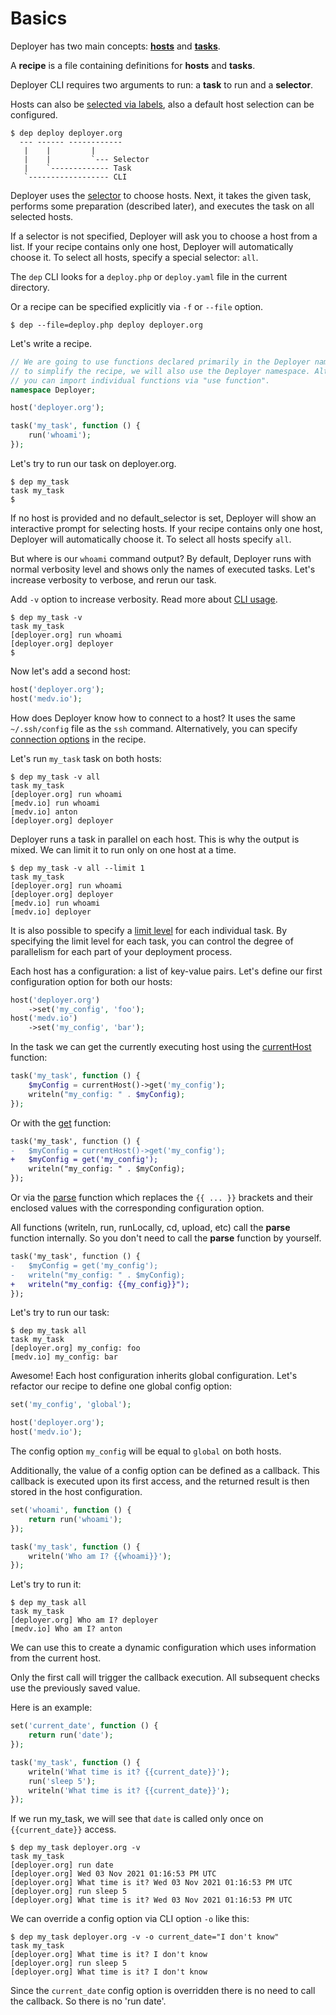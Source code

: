# Basics

Deployer has two main concepts: [**hosts**](hosts.md) and [**tasks**](tasks.md).

A **recipe** is a file containing definitions for **hosts** and **tasks**.

Deployer CLI requires two arguments to run: a **task** to run and a **selector**.

Hosts can also be [selected via labels](hosts.md#labels), also a default host selection can be configured.

```
$ dep deploy deployer.org
  --- ------ ------------
   |    |         |
   |    |         `--- Selector
   |    `------------- Task
   `------------------ CLI
```

Deployer uses the [selector](selector.md) to choose hosts. Next, it takes the given
task, performs some preparation (described later), and executes the task on all
selected hosts.

If a selector is not specified, Deployer will ask you to choose a host from a list.
If your recipe contains only one host, Deployer will automatically choose it.
To select all hosts, specify a special selector: `all`.

The `dep` CLI looks for a `deploy.php` or `deploy.yaml` file in the current directory.

Or a recipe can be specified explicitly via `-f` or `--file` option.

```
$ dep --file=deploy.php deploy deployer.org
```

Let's write a recipe.

```php
// We are going to use functions declared primarily in the Deployer namespace,
// to simplify the recipe, we will also use the Deployer namespace. Alternatively,
// you can import individual functions via "use function".
namespace Deployer;

host('deployer.org');

task('my_task', function () {
    run('whoami');
});
```

Let's try to run our task on deployer.org.

```
$ dep my_task
task my_task
$
```

If no host is provided and no default_selector is set, Deployer will show an interactive prompt for selecting hosts.
If your recipe contains only one host, Deployer will automatically choose it. 
To select all hosts specify `all`.

But where is our `whoami` command output? By default, Deployer runs with normal verbosity
level and shows only the names of executed tasks. Let's increase verbosity to verbose, and
rerun our task.

Add `-v` option to increase verbosity. Read more about [CLI usage](cli.md).

```
$ dep my_task -v
task my_task
[deployer.org] run whoami
[deployer.org] deployer
$
```

Now let's add a second host:

```php
host('deployer.org');
host('medv.io');
```

How does Deployer know how to connect to a host? It uses the same `~/.ssh/config` file as
the `ssh` command. Alternatively, you can specify [connection options](hosts.md) in the recipe.

Let's run `my_task` task on both hosts:

```
$ dep my_task -v all
task my_task
[deployer.org] run whoami
[medv.io] run whoami
[medv.io] anton
[deployer.org] deployer
```

Deployer runs a task in parallel on each host. This is why the output is mixed.
We can limit it to run only on one host at a time.

```
$ dep my_task -v all --limit 1
task my_task
[deployer.org] run whoami
[deployer.org] deployer
[medv.io] run whoami
[medv.io] deployer
```

It is also possible to specify a [limit level](tasks.md#limit) for each individual task.
By specifying the limit level for each task, you can control the degree of parallelism 
for each part of your deployment process.

Each host has a configuration: a list of key-value pairs. Let's define our first
configuration option for both our hosts:

```php
host('deployer.org')
    ->set('my_config', 'foo');
host('medv.io')
    ->set('my_config', 'bar');
```

In the task we can get the currently executing host using the [currentHost](api.md#currenthost) function:

```php
task('my_task', function () {
    $myConfig = currentHost()->get('my_config');
    writeln("my_config: " . $myConfig);
});
```

Or with the [get](api.md#get) function:

```diff
task('my_task', function () {
-   $myConfig = currentHost()->get('my_config');
+   $myConfig = get('my_config');
    writeln("my_config: " . $myConfig);
});
```

Or via the [parse](api.md#parse) function which replaces the `{{ ... }}` brackets 
and their enclosed values with the corresponding configuration option.

All functions (writeln, run, runLocally, cd, upload, etc) call the **parse** function
internally. So you don't need to call the **parse** function by yourself.

```diff
task('my_task', function () {
-   $myConfig = get('my_config');
-   writeln("my_config: " . $myConfig);
+   writeln("my_config: {{my_config}}");
});
```

Let's try to run our task:

```
$ dep my_task all
task my_task
[deployer.org] my_config: foo
[medv.io] my_config: bar
```

Awesome! Each host configuration inherits global configuration. Let's refactor
our recipe to define one global config option:

```php
set('my_config', 'global');

host('deployer.org');
host('medv.io');
```

The config option `my_config` will be equal to `global` on both hosts.

Additionally, the value of a config option can be defined as a callback. 
This callback is executed upon its first access, and the returned result 
is then stored in the host configuration.

```php
set('whoami', function () {
    return run('whoami');
});

task('my_task', function () {
    writeln('Who am I? {{whoami}}');
});
```

Let's try to run it:

```
$ dep my_task all
task my_task
[deployer.org] Who am I? deployer
[medv.io] Who am I? anton
```

We can use this to create a dynamic configuration which uses information from the current host.

Only the first call will trigger the callback execution. All subsequent checks use the previously 
saved value.


Here is an example:

```php
set('current_date', function () {
    return run('date');
});

task('my_task', function () {
    writeln('What time is it? {{current_date}}');
    run('sleep 5');
    writeln('What time is it? {{current_date}}');
});
```

If we run my_task, we will see that `date` is called only once on
`{{current_date}}` access.

```
$ dep my_task deployer.org -v
task my_task
[deployer.org] run date
[deployer.org] Wed 03 Nov 2021 01:16:53 PM UTC
[deployer.org] What time is it? Wed 03 Nov 2021 01:16:53 PM UTC
[deployer.org] run sleep 5
[deployer.org] What time is it? Wed 03 Nov 2021 01:16:53 PM UTC
```

We can override a config option via CLI option `-o` like this:

```
$ dep my_task deployer.org -v -o current_date="I don't know"
task my_task
[deployer.org] What time is it? I don't know
[deployer.org] run sleep 5
[deployer.org] What time is it? I don't know
```

Since the `current_date` config option is overridden there is no need to call the callback.
So there is no 'run date'.

